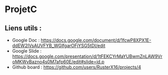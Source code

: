 # ProjetC

## Liens utils :

- Google Doc : https://docs.google.com/document/d/1fcwP8XPX1E-ddEW2IVsAUVFYB_WGlfgarOFjYSG5tDI/edit
- Google Slide : https://docs.google.com/presentation/d/1tFEKCYrMaYUBwmZnLAW9VroMKWvBazno4s0M7afp60E/edit#slide=id.p
- Github board : https://github.com/users/RusterX16/projects/4
